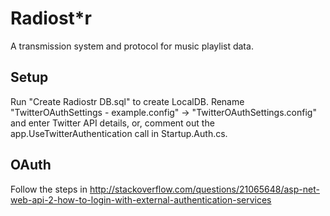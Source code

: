 Radiost*r
=========
A transmission system and protocol for music playlist data.


Setup
-----
Run "Create Radiostr DB.sql" to create LocalDB.
Rename "TwitterOAuthSettings - example.config" -> 
    "TwitterOAuthSettings.config" and enter Twitter API details, or, 
    comment out the app.UseTwitterAuthentication call in Startup.Auth.cs.

OAuth
-----
Follow the steps in http://stackoverflow.com/questions/21065648/asp-net-web-api-2-how-to-login-with-external-authentication-services
